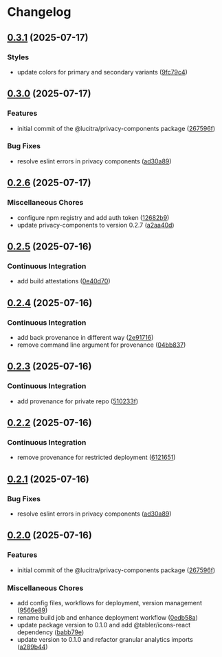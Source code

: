 # Changelog

## [0.3.1](https://github.com/lucitra/lucitra-privacy-components/compare/privacy-components-v0.3.0...privacy-components-v0.3.1) (2025-07-17)


### Styles

* update colors for primary and secondary variants ([9fc79c4](https://github.com/lucitra/lucitra-privacy-components/commit/9fc79c4b641da7a24b63708c4ba210748d7c4a25))

## [0.3.0](https://github.com/lucitra/lucitra-privacy-components/compare/v0.2.6...v0.3.0) (2025-07-17)


### Features

* initial commit of the @lucitra/privacy-components package ([267596f](https://github.com/lucitra/lucitra-privacy-components/commit/267596f11b8761292d8c9f5176e7b245328a1a0d))


### Bug Fixes

* resolve eslint errors in privacy components ([ad30a89](https://github.com/lucitra/lucitra-privacy-components/commit/ad30a8982b16a2ae0bf9d7d47e9dfd7701cae6e6))

## [0.2.6](https://github.com/lucitra/lucitra-privacy-components/compare/privacy-components-v0.2.5...privacy-components-v0.2.6) (2025-07-17)


### Miscellaneous Chores

* configure npm registry and add auth token ([12682b9](https://github.com/lucitra/lucitra-privacy-components/commit/12682b968cb4efc7839f712d2a0e7ea7d23555f5))
* update privacy-components to version 0.2.7 ([a2aa40d](https://github.com/lucitra/lucitra-privacy-components/commit/a2aa40d97e4c146ded1fe7fd0edc1c764b38bd20))

## [0.2.5](https://github.com/lucitra/lucitra-privacy-components/compare/privacy-components-v0.2.4...privacy-components-v0.2.5) (2025-07-16)


### Continuous Integration

* add build attestations ([0e40d70](https://github.com/lucitra/lucitra-privacy-components/commit/0e40d70043370fdf4f74cd3facff18863ba2b2a6))

## [0.2.4](https://github.com/lucitra/lucitra-privacy-components/compare/privacy-components-v0.2.3...privacy-components-v0.2.4) (2025-07-16)


### Continuous Integration

* add back provenance in different way ([2e91716](https://github.com/lucitra/lucitra-privacy-components/commit/2e91716d9e7eb6497f48f95aed93697cef95cb91))
* remove command line argument for provenance ([04bb837](https://github.com/lucitra/lucitra-privacy-components/commit/04bb837e77f2bbcc246310def49f878efaf2ee40))

## [0.2.3](https://github.com/lucitra/lucitra-privacy-components/compare/privacy-components-v0.2.2...privacy-components-v0.2.3) (2025-07-16)


### Continuous Integration

* add provenance for private repo ([510233f](https://github.com/lucitra/lucitra-privacy-components/commit/510233fdafa6c52f7e2d1f9e646d8c727b2a869c))

## [0.2.2](https://github.com/lucitra/lucitra-privacy-components/compare/privacy-components-v0.2.1...privacy-components-v0.2.2) (2025-07-16)


### Continuous Integration

* remove provenance for restricted deployment ([6121651](https://github.com/lucitra/lucitra-privacy-components/commit/61216519dffd9daa0e014bdc673113c272a604fb))

## [0.2.1](https://github.com/lucitra/lucitra-privacy-components/compare/privacy-components-v0.2.0...privacy-components-v0.2.1) (2025-07-16)


### Bug Fixes

* resolve eslint errors in privacy components ([ad30a89](https://github.com/lucitra/lucitra-privacy-components/commit/ad30a8982b16a2ae0bf9d7d47e9dfd7701cae6e6))

## [0.2.0](https://github.com/lucitra/lucitra-privacy-components/compare/privacy-components-v0.1.0...privacy-components-v0.2.0) (2025-07-16)


### Features

* initial commit of the @lucitra/privacy-components package ([267596f](https://github.com/lucitra/lucitra-privacy-components/commit/267596f11b8761292d8c9f5176e7b245328a1a0d))


### Miscellaneous Chores

* add config files, workflows for deployment, version management ([9566e89](https://github.com/lucitra/lucitra-privacy-components/commit/9566e891adbcaebfd2066aa5f5e5550b50f97826))
* rename build job and enhance deployment workflow ([0edb58a](https://github.com/lucitra/lucitra-privacy-components/commit/0edb58a1fad2a0cd85a6afa2f815008239658318))
* update package version to 0.1.0 and add @tabler/icons-react dependency ([babb79e](https://github.com/lucitra/lucitra-privacy-components/commit/babb79ec29be9806085032577ebc3d0ab3a9b001))
* update version to 0.1.0 and refactor granular analytics imports ([a289b44](https://github.com/lucitra/lucitra-privacy-components/commit/a289b44a37e186b3f1a311b5c0a7e228c4bdc0c2))
